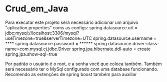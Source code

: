 # Crud_em_Java

Para executar este projeto será necessário adicionar um arquivo "aplication.properties" coms as configs:
spring.datasource.url = jdbc:mysql://localhost:3306/mysql?useTimezone=true&serverTimezone=UTC
spring.datasource.username = **** 
spring.datasource.password = ******
spring.datasource.driver-class-name=com.mysql.cj.jdbc.Driver
spring.jpa.hibernate.ddl-auto = create
spring.jpa.show-sql=true


Por padrão o usuário é o root, e a senha você que coloca também.
Também será necessário ter o MySql configurado com uma database funcionando.
Recomendo as extenções de spring boost também para auxiliar
